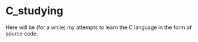 # C_studying

Here will be (for a while) my attempts to learn the C language in the form of source code.
